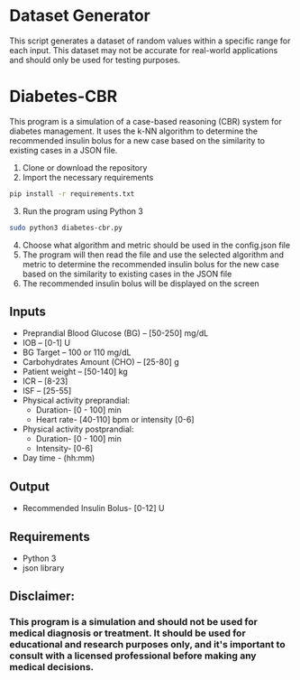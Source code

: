 # Dataset Generator

This script generates a dataset of random values within a specific range for each input. This dataset may not be accurate for real-world applications and should only be used for testing purposes.

# Diabetes-CBR

This program is a simulation of a case-based reasoning (CBR) system for diabetes management. It uses the k-NN algorithm to determine the recommended insulin bolus for a new case based on the similarity to existing cases in a JSON file.


1. Clone or download the repository
2. Import the necessary requirements
```bash
pip install -r requirements.txt
```
3. Run the program using Python 3
```bash
sudo python3 diabetes-cbr.py 
```
4. Choose what algorithm and metric should be used in the config.json file
5. The program will then read the file and use the selected algorithm and metric to determine the recommended insulin bolus for the new case based on the similarity to existing cases in the JSON file
6. The recommended insulin bolus will be displayed on the screen

## Inputs

- Preprandial Blood Glucose (BG) – [50-250] mg/dL
- IOB – [0-1] U
- BG Target – 100 or 110 mg/dL
- Carbohydrates Amount (CHO) – [25-80] g
- Patient weight – [50-140] kg
- ICR – [8-23]
- ISF – [25-55]
- Physical activity preprandial:
  - Duration- [0 - 100] min
  - Heart rate- [40-110] bpm or intensity [0-6]
- Physical activity postprandial:
  - Duration- [0 - 100] min
  - Intensity- [0-6]
- Day time - (hh:mm)

## Output

- Recommended Insulin Bolus- [0-12] U

## Requirements
- Python 3
- json library


## Disclaimer: 
### This program is a simulation and should not be used for medical diagnosis or treatment. It should be used for educational and research purposes only, and it's important to consult with a licensed professional before making any medical decisions.
